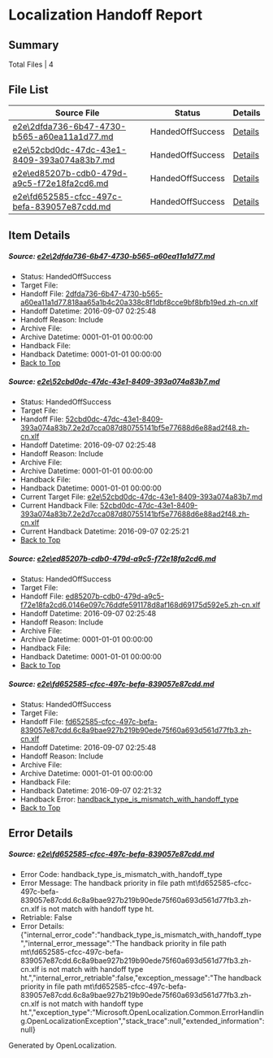 # <a name='report-top'></a> Localization Handoff Report

## Summary
 Total Files | 4

## File List
 Source File | Status | Details 
 ----------- | ------ | ------- 
 [e2e\2dfda736-6b47-4730-b565-a60ea11a1d77.md](https://github.com/OpenLocalizationTestOrg/ol-test0/blob/5f7e1372c22a4ac9564d407cdfa8eafb00034df1/e2e/2dfda736-6b47-4730-b565-a60ea11a1d77.md) | HandedOffSuccess | [Details](#b84a41b44dfc1e5300561595fc02347146409e8d4)
 [e2e\52cbd0dc-47dc-43e1-8409-393a074a83b7.md](https://github.com/OpenLocalizationTestOrg/ol-test0/blob/0ced09083ebf17f85bbc601d8004015f095a4484/e2e/52cbd0dc-47dc-43e1-8409-393a074a83b7.md) | HandedOffSuccess | [Details](#354f0ba043061e3292d2b2f40284e7030a657f6f5)
 [e2e\ed85207b-cdb0-479d-a9c5-f72e18fa2cd6.md](https://github.com/OpenLocalizationTestOrg/ol-test0/blob/c147645c3b357701bede6008c6dd55fa7e24efde/e2e/ed85207b-cdb0-479d-a9c5-f72e18fa2cd6.md) | HandedOffSuccess | [Details](#a9841c72c2d6ae57bffe8d69b9cff8478d95154410)
 [e2e\fd652585-cfcc-497c-befa-839057e87cdd.md](https://github.com/OpenLocalizationTestOrg/ol-test0/blob/6421cd537e57f06be32dba255519b8c6b4c14482/e2e/fd652585-cfcc-497c-befa-839057e87cdd.md) | HandedOffSuccess | [Details](#fb64dd2562831c1f75c03089ab5f0d9dcdc7498a11)

## Item Details
##### <a name='b84a41b44dfc1e5300561595fc02347146409e8d4'></a> Source: [e2e\2dfda736-6b47-4730-b565-a60ea11a1d77.md](https://github.com/OpenLocalizationTestOrg/ol-test0/blob/5f7e1372c22a4ac9564d407cdfa8eafb00034df1/e2e/2dfda736-6b47-4730-b565-a60ea11a1d77.md)
* Status: HandedOffSuccess
* Target File: 
* Handoff File: [2dfda736-6b47-4730-b565-a60ea11a1d77.818aa65a1b4c20a338c8f1dbf8cce9bf8bfb19ed.zh-cn.xlf](https://github.com/OpenLocalizationTestOrg/ol-test0-handoff/blob/2168b1994c86da01a1418e54e6beb2579e2063d0/ol-handoff/OpenLocalizationTestOrg/ol-test0-zhcn/ci/ht/2dfda736-6b47-4730-b565-a60ea11a1d77.818aa65a1b4c20a338c8f1dbf8cce9bf8bfb19ed.zh-cn.xlf)
* Handoff Datetime: 2016-09-07 02:25:48
* Handoff Reason: Include
* Archive File: 
* Archive Datetime: 0001-01-01 00:00:00
* Handback File: 
* Handback Datetime: 0001-01-01 00:00:00
* [Back to Top](#report-top)

##### <a name='354f0ba043061e3292d2b2f40284e7030a657f6f5'></a> Source: [e2e\52cbd0dc-47dc-43e1-8409-393a074a83b7.md](https://github.com/OpenLocalizationTestOrg/ol-test0/blob/0ced09083ebf17f85bbc601d8004015f095a4484/e2e/52cbd0dc-47dc-43e1-8409-393a074a83b7.md)
* Status: HandedOffSuccess
* Target File: 
* Handoff File: [52cbd0dc-47dc-43e1-8409-393a074a83b7.2e2d7cca087d80755141bf5e77688d6e88ad2f48.zh-cn.xlf](https://github.com/OpenLocalizationTestOrg/ol-test0-handoff/blob/2168b1994c86da01a1418e54e6beb2579e2063d0/ol-handoff/OpenLocalizationTestOrg/ol-test0-zhcn/ci/ht/52cbd0dc-47dc-43e1-8409-393a074a83b7.2e2d7cca087d80755141bf5e77688d6e88ad2f48.zh-cn.xlf)
* Handoff Datetime: 2016-09-07 02:25:48
* Handoff Reason: Include
* Archive File: 
* Archive Datetime: 0001-01-01 00:00:00
* Handback File: 
* Handback Datetime: 0001-01-01 00:00:00
* Current Target File: [e2e\52cbd0dc-47dc-43e1-8409-393a074a83b7.md](https://github.com/OpenLocalizationTestOrg/ol-test0-zhcn/blob/808fc13c2d3acc9b1ede1a338ada80211613da46/e2e/52cbd0dc-47dc-43e1-8409-393a074a83b7.md)
* Current Handback File: [52cbd0dc-47dc-43e1-8409-393a074a83b7.2e2d7cca087d80755141bf5e77688d6e88ad2f48.zh-cn.xlf](https://github.com/OpenLocalizationTestOrg/ol-test0-handback/blob/b647209e78c0358e404bc3c66fe00294d9437db9/ol-handback/OpenLocalizationTestOrg/ol-test0-zhcn/ci/52cbd0dc-47dc-43e1-8409-393a074a83b7.2e2d7cca087d80755141bf5e77688d6e88ad2f48.zh-cn.xlf)
* Current Handback Datetime: 2016-09-07 02:25:21
* [Back to Top](#report-top)

##### <a name='a9841c72c2d6ae57bffe8d69b9cff8478d95154410'></a> Source: [e2e\ed85207b-cdb0-479d-a9c5-f72e18fa2cd6.md](https://github.com/OpenLocalizationTestOrg/ol-test0/blob/c147645c3b357701bede6008c6dd55fa7e24efde/e2e/ed85207b-cdb0-479d-a9c5-f72e18fa2cd6.md)
* Status: HandedOffSuccess
* Target File: 
* Handoff File: [ed85207b-cdb0-479d-a9c5-f72e18fa2cd6.0146e097c76ddfe591178d8af168d69175d592e5.zh-cn.xlf](https://github.com/OpenLocalizationTestOrg/ol-test0-handoff/blob/2168b1994c86da01a1418e54e6beb2579e2063d0/ol-handoff/OpenLocalizationTestOrg/ol-test0-zhcn/ci/ht/ed85207b-cdb0-479d-a9c5-f72e18fa2cd6.0146e097c76ddfe591178d8af168d69175d592e5.zh-cn.xlf)
* Handoff Datetime: 2016-09-07 02:25:48
* Handoff Reason: Include
* Archive File: 
* Archive Datetime: 0001-01-01 00:00:00
* Handback File: 
* Handback Datetime: 0001-01-01 00:00:00
* [Back to Top](#report-top)

##### <a name='fb64dd2562831c1f75c03089ab5f0d9dcdc7498a11'></a> Source: [e2e\fd652585-cfcc-497c-befa-839057e87cdd.md](https://github.com/OpenLocalizationTestOrg/ol-test0/blob/6421cd537e57f06be32dba255519b8c6b4c14482/e2e/fd652585-cfcc-497c-befa-839057e87cdd.md)
* Status: HandedOffSuccess
* Target File: 
* Handoff File: [fd652585-cfcc-497c-befa-839057e87cdd.6c8a9bae927b219b90ede75f60a693d561d77fb3.zh-cn.xlf](https://github.com/OpenLocalizationTestOrg/ol-test0-handoff/blob/2168b1994c86da01a1418e54e6beb2579e2063d0/ol-handoff/OpenLocalizationTestOrg/ol-test0-zhcn/ci/ht/fd652585-cfcc-497c-befa-839057e87cdd.6c8a9bae927b219b90ede75f60a693d561d77fb3.zh-cn.xlf)
* Handoff Datetime: 2016-09-07 02:25:48
* Handoff Reason: Include
* Archive File: 
* Archive Datetime: 0001-01-01 00:00:00
* Handback File: 
* Handback Datetime: 2016-09-07 02:21:32
* Handback Error: [handback_type_is_mismatch_with_handoff_type](#fb64dd2562831c1f75c03089ab5f0d9dcdc7498a11handback_type_is_mismatch_with_handoff_type)
* [Back to Top](#report-top)


## Error Details
##### <a name='fb64dd2562831c1f75c03089ab5f0d9dcdc7498a11handback_type_is_mismatch_with_handoff_type'></a> Source: [e2e\fd652585-cfcc-497c-befa-839057e87cdd.md](#fb64dd2562831c1f75c03089ab5f0d9dcdc7498a11)
* Error Code: handback_type_is_mismatch_with_handoff_type
* Error Message: The handback priority in file path mt\fd652585-cfcc-497c-befa-839057e87cdd.6c8a9bae927b219b90ede75f60a693d561d77fb3.zh-cn.xlf is not match with handoff type ht.
* Retriable: False
* Error Details: {"internal_error_code":"handback_type_is_mismatch_with_handoff_type","internal_error_message":"The handback priority in file path mt\\fd652585-cfcc-497c-befa-839057e87cdd.6c8a9bae927b219b90ede75f60a693d561d77fb3.zh-cn.xlf is not match with handoff type ht.","internal_error_retriable":false,"exception_message":"The handback priority in file path mt\\fd652585-cfcc-497c-befa-839057e87cdd.6c8a9bae927b219b90ede75f60a693d561d77fb3.zh-cn.xlf is not match with handoff type ht.","exception_type":"Microsoft.OpenLocalization.Common.ErrorHandling.OpenLocalizationException","stack_trace":null,"extended_information":null}


Generated by OpenLocalization.
